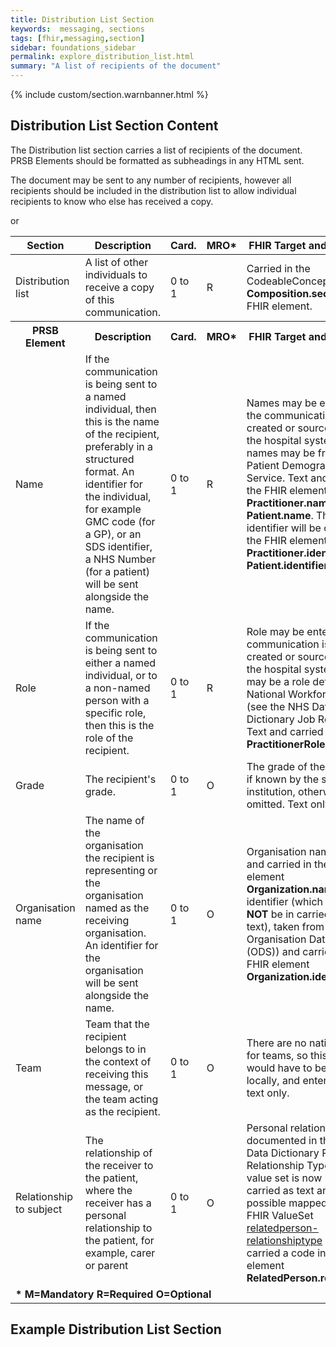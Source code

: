```yaml
---
title: Distribution List Section
keywords:  messaging, sections
tags: [fhir,messaging,section]
sidebar: foundations_sidebar
permalink: explore_distribution_list.html
summary: "A list of recipients of the document"
---
```

{% include custom/section.warnbanner.html %}


## Distribution List Section Content ##

The Distribution list section carries a list of recipients of the document. PRSB Elements should be formatted as subheadings in any HTML sent.

The document may be sent to any number of recipients, however all recipients should be included in the distribution list to allow individual recipients to know who else has received a copy.

<table style="width:100%;max-width: 100%;">
	<thead>
		<tr>
			<th width="15%">Section</th>
			<th width="35%">Description</th>
			<th width="5%">Card.</th>
			<th width="5%">MRO*</th>
			<th width="40%">FHIR Target and Guidance</th>
		</tr>
	</thead>
	<tbody>
		<tr>
			<td>Distribution list</td>
			<td>A list of other individuals to receive a copy of this communication.</td>
			<td>0 to 1</td>
			<td>R</td>
			<td>Carried in the CodeableConcept of <b>Composition.section.code</b> FHIR element.</td>
		</tr>
		<tr>
			<th>PRSB Element</th>
			<th>Description</th>
			<th>Card.</th>
			<th>MRO*</th>
			<th>FHIR Target and Guidance</th>		
		</tr>
		<tr>
			<td>Name</td>
			<td>If the communication is being sent to a named individual, then this is the name of the recipient, preferably in a structured format. An identifier for the individual, for example GMC code (for a GP), or an SDS identifier, a NHS Number (for a patient) will be sent alongside the name.</td>
			<td>0 to 1</td>
			<td>R</td>
			<td>Names may be entered as the communication is being created or sourced from the hospital system. Patient names may be from the Patient Demographic Service. Text and carried in the FHIR element <b>Practitioner.name</b> or <b>Patient.name</b>. The identifier will be carried in the FHIR element <b>Practitioner.identifier</b> or <b>Patient.identifier.</b></td>
		</tr>
		<tr>
			<td>Role</td> or 
			<td>If the communication is being sent to either a named individual, or to a non-named person with a specific role, then this is the role of the recipient.</td>
			<td>0 to 1</td>
			<td>R</td>
			<td>Role may be entered as the communication is being created or sourced from the hospital system. This may be a role defined in the National Workforce data set (see the NHS Data Dictionary Job Role Code). Text and carried in the <b>PractitionerRole.code</b></td>
		</tr>
		<tr>
			<td>Grade</td>
			<td>The recipient's grade.</td>
			<td>0 to 1</td>
			<td>O</td>
			<td>The grade of the recipient, if known by the sending institution, otherwise omitted. Text only</td>
		</tr>
		<tr>
			<td>Organisation name</td>
			<td>The name of the organisation the recipient is representing or the organisation named as the receiving organisation. An identifier for the organisation will be sent alongside the name.</td>
			<td>0 to 1</td>
			<td>O</td>
			<td>Organisation name in text and carried in the FHIR element <b>Organization.name</b> and identifier (which <b>MUST NOT</b> be in carried in the text), taken from the Organisation Data Service (ODS)) and carried in the FHIR element <b>Organization.identifier</b></td>
		</tr>
		<tr>
			<td>Team</td>
			<td>Team that the recipient belongs to in the context of receiving this message, or the team acting as the recipient.</td>
			<td>0 to 1</td>
			<td>O</td>
			<td>There are no national codes for teams, so this value would have to be agreed locally, and entered as free text only.</td>
		</tr>
		<tr>
			<td>Relationship to subject</td>
			<td>The relationship of the receiver to the patient, where the receiver has a personal relationship to the patient, for example, carer or parent</td>
			<td>0 to 1</td>
			<td>O</td>
			<td>Personal relationships as documented in the NHS Data Dictionary Person Relationship Type (This value set is now retired carried as text and where possible mapped to the FHIR ValueSet <a href="http://hl7.org/fhir/ValueSet/relatedperson-relationshiptype">relatedperson-relationshiptype</a> and carried a code in the FHIR element <b>RelatedPerson.relationship</b></td>
		</tr>
		<tr>
		<td colspan="5"><b>* M=Mandatory R=Required O=Optional</b></td>
		</tr>
	</tbody>
</table>

## Example Distribution List Section ##

<script src="https://gist.github.com/IOPS-DEV/8d12d4ff8d08f694a4a4cec3dfd352d0.js"></script>





		
